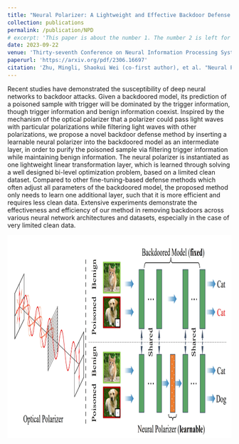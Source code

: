 ```yaml
---
title: "Neural Polarizer: A Lightweight and Effective Backdoor Defense via Purifying Poisoned Features"
collection: publications
permalink: /publication/NPD
# excerpt: 'This paper is about the number 1. The number 2 is left for future work.'
date: 2023-09-22
venue: 'Thirty-seventh Conference on Neural Information Processing Systems. NeurIPS 2023.'
paperurl: 'https://arxiv.org/pdf/2306.16697'
citation: 'Zhu, Mingli, Shaokui Wei (co-first author), et al. "Neural Polarizer: A Lightweight and Effective Backdoor Defense via Purifying Poisoned Features." Thirty-seventh Conference on Neural Information Processing Systems. NeurIPS 2023.'
---
```


Recent studies have demonstrated the susceptibility of deep neural networks to backdoor attacks. Given a backdoored model, its prediction of a poisoned sample with trigger will be dominated by the trigger information, though trigger information and benign information coexist. Inspired by the mechanism of the optical polarizer that a polarizer could pass light waves with particular polarizations while filtering light waves with other polarizations, we propose a novel backdoor defense method by inserting a learnable neural polarizer into the backdoored model as an intermediate layer, in order to purify the poisoned sample via filtering trigger information while maintaining benign information. The neural polarizer is instantiated as one lightweight linear transformation layer, which is learned through solving a well designed bi-level optimization problem, based on a limited clean dataset. Compared to other fine-tuning-based defense methods which often adjust all parameters of the backdoored model, the proposed method only needs to learn one additional layer, such that it is more efficient and requires less clean data. Extensive experiments demonstrate the effectiveness and efficiency of our method in removing backdoors across various neural network architectures and datasets, especially in the case of very limited clean data.

<div class="img-hover-zoom">
        <img src="/images/npd.png" height="455" width="808" class="article-banner" alt="Neural Polarizer: A Lightweight and Effective Backdoor Defense via Purifying Poisoned Features" loading="lazy">
</div>